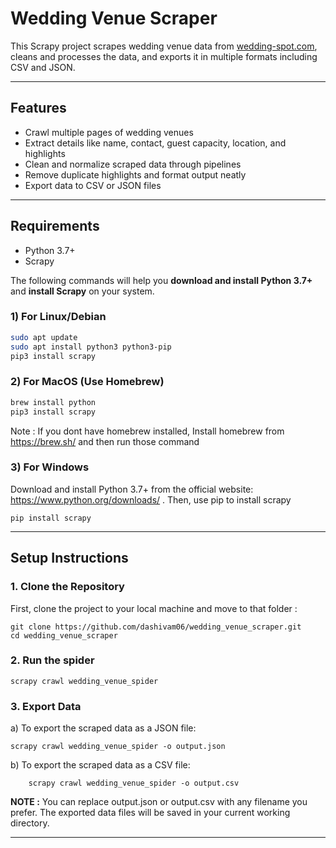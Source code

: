 # Wedding Venue Scraper

This Scrapy project scrapes wedding venue data from [wedding-spot.com](https://www.wedding-spot.com/wedding-venues/?pr=new%20jersey&r=new%20jersey%3anorth%20jersey&r=new%20jersey%3aatlantic%20city&r=new%20jersey%3ajersey%20shore&r=new%20jersey%3asouth%20jersey&r=new%20jersey%3acentral%20jersey&r=new%20york%3along%20island&r=new%20york%3amanhattan&r=new%20york%3abrooklyn&r=pennsylvania%3aphiladelphia&sr=1), 
cleans and processes the data, and exports it in multiple formats including CSV and JSON.

---

## Features

- Crawl multiple pages of wedding venues
- Extract details like name, contact, guest capacity, location, and highlights
- Clean and normalize scraped data through pipelines
- Remove duplicate highlights and format output neatly
- Export data to CSV or JSON files

---
## Requirements

- Python 3.7+
- Scrapy

The following commands will help you **download and install Python 3.7+** and **install Scrapy** on your system.

### 1) For Linux/Debian

```bash
sudo apt update
sudo apt install python3 python3-pip
pip3 install scrapy
```

### 2) For MacOS (Use Homebrew)
```bash
brew install python
pip3 install scrapy
```
Note :
    If you dont have homebrew installed, 
    Install homebrew from https://brew.sh/ and then run those command

### 3) For Windows
Download and install Python 3.7+ from the official website: https://www.python.org/downloads/ .
Then, use pip to install scrapy 

```
pip install scrapy
```

---

## Setup Instructions


### 1. Clone the Repository

First, clone the project to your local machine and move to that folder :

```
git clone https://github.com/dashivam06/wedding_venue_scraper.git
cd wedding_venue_scraper
```

### 2. Run the spider 

```
scrapy crawl wedding_venue_spider
```
### 3. Export Data

a) To export the scraped data as a JSON file:

```
scrapy crawl wedding_venue_spider -o output.json
```    

b) To export the scraped data as a CSV file:

```
    scrapy crawl wedding_venue_spider -o output.csv
```
**NOTE :**
    You can replace output.json or output.csv with any filename you prefer.
    The exported data files will be saved in your current working directory.

---




